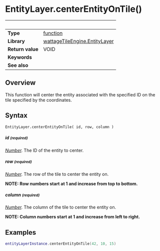 # EntityLayer.centerEntityOnTile()

|                      | &nbsp;
| -------------------- | ---------------------------------------------------------------
| __Type__             | [function](http://docs.coronalabs.com/api/type/Function.html)
| __Library__          | [wattageTileEngine.EntityLayer](type_entityLayer.markdown)
| __Return value__     | VOID
| __Keywords__         |
| __See also__         |


## Overview

This function will center the entity associated with the specified ID
on the tile specified by the coordinates.


## Syntax

	EntityLayer.centerEntityOnTile( id, row, column )

##### id <small>(required)</small>
_[Number](https://docs.coronalabs.com/api/type/Number.html)._
The ID of the entity to center.

##### row <small>(required)</small>
_[Number](https://docs.coronalabs.com/api/type/Number.html)._
 The row of the tile to center the entity on.

 **NOTE: Row numbers start at 1 and increase from top to bottom.**

##### column <small>(required)</small>
_[Number](https://docs.coronalabs.com/api/type/Number.html)._
The column of the tile to center the entity on.

**NOTE: Column numbers start at 1 and increase from left to right.**

## Examples

``````lua
entityLayerInstance.centerEntityOnTile(42, 10, 15)
``````
